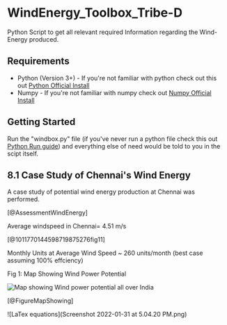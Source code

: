 # WindEnergy_Toolbox_Tribe-D
Python Script to get all relevant required Information regarding the Wind-Energy produced.

## Requirements
- Python (Version 3+) - If you're not familiar with python check out this out [Python Official Install](https://www.python.org/downloads/) 
- Numpy - If you're not familiar with numpy check out [Numpy Official Install](https://numpy.org/install/)

## Getting Started
Run the "windbox.py" file (if you've never run a python file check this out [Python Run guide](https://www.tutorialspoint.com/how-to-run-python-program))
and everything else of need would be told to you in the scipt itself.

##  8.1 Case Study of Chennai's Wind Energy

  

A case study of potential wind energy production at Chennai was performed.

[@AssessmentWindEnergy]

  

Average windspeed in Chennai= 4.51 m/s

[@1011770144598719875276fig11]

  

Monthly Units at Average Wind Speed ~ 260 units/month (best case assuming 100% effciency)

  

Fig 1: Map Showing Wind Power Potential

![Map showing Wind power potential all over India](https://www.researchgate.net/profile/Mohammed-Majid-4/publication/332702533/figure/fig3/AS:753275301285888@1556606235936/Map-showing-wind-power-potential-at-100-m-AGL-26.png)

[@FigureMapShowing]

  

![LaTex equations](Screenshot 2022-01-31 at 5.04.20 PM.png)
